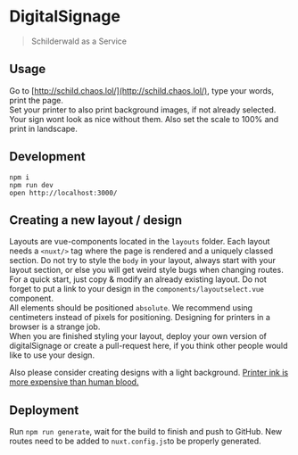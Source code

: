 # DigitalSignage
> Schilderwald as a Service

## Usage

Go to [http://schild.chaos.lol/](http://schild.chaos.lol/), type your words, print the page.   
Set your printer to also print background images, if not already selected. Your sign wont look as nice without them. Also set the scale to 100% and print in landscape.

## Development

```
npm i
npm run dev
open http://localhost:3000/
```

## Creating a new layout / design

Layouts are vue-components located in the `layouts` folder. Each layout needs a `<nuxt/>` tag where the page is rendered and a uniquely classed section. Do not try to style the `body` in your layout, always start with your layout section, or else you will get weird style bugs when changing routes. For a quick start, just copy & modify an already existing layout. Do not forget to put a link to your design in the `components/layoutselect.vue` component.  
All elements should be positioned `absolute`. We recommend using centimeters instead of pixels for positioning. Designing for printers in a browser is a strange job.  
When you are finished styling your layout, deploy your own version of digitalSignage or create a pull-request here, if you think other people would like to use your design.  

Also please consider creating designs with a light background. [Printer ink is more expensive than human blood.](https://consumerist.com/2009/12/29/hp-ink-costs-more-than-human-blood/)
  

## Deployment

Run `npm run generate`, wait for the build to finish and push to GitHub. New routes need to be added to `nuxt.config.js`to be properly generated.
